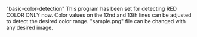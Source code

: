 "basic-color-detection"
This program has been set for detecting RED COLOR ONLY now.
Color values on the 12nd and 13th lines can be adjusted to detect the desired color range.
"sample.png" file can be changed with any desired image.

